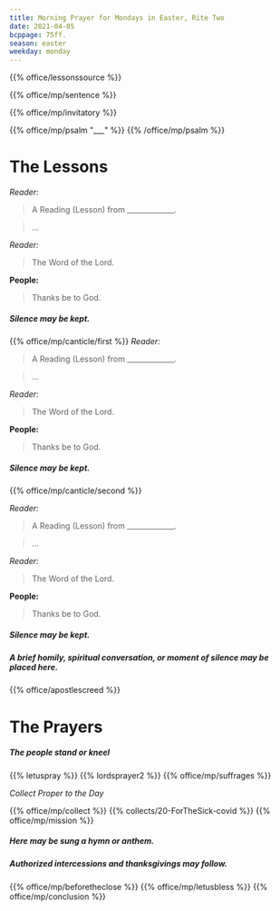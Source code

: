 ```yaml
---
title: Morning Prayer for Mondays in Easter, Rite Two
date: 2021-04-05
bcppage: 75ff.
season: easter
weekday: monday
---
```


{{% office/lessonssource %}}

{{% office/mp/sentence %}}

{{% office/mp/invitatory  %}}

{{% office/mp/psalm "___" %}}
{{% /office/mp/psalm %}}

# The Lessons
_Reader:_
> A Reading (Lesson) from _____________.

> ...

_Reader:_
> The Word of the Lord.

**People:**
> Thanks be to God.

##### Silence may be kept.

{{% office/mp/canticle/first %}}
_Reader:_
> A Reading (Lesson) from _____________.

> ...

_Reader:_
> The Word of the Lord.

**People:**
> Thanks be to God.

##### Silence may be kept.

{{% office/mp/canticle/second %}}

_Reader:_
> A Reading (Lesson) from _____________.

> ...

_Reader:_
> The Word of the Lord.

**People:**
> Thanks be to God.

##### Silence may be kept.

##### A brief homily, spiritual conversation, or moment of silence may be placed here.


{{% office/apostlescreed %}}

# The Prayers

##### The people stand or kneel
{{% letuspray %}}
{{% lordsprayer2 %}}
{{% office/mp/suffrages %}}

_Collect Proper to the Day_

{{% office/mp/collect %}}
{{% collects/20-ForTheSick-covid %}}
{{% office/mp/mission %}}

##### Here may be sung a hymn or anthem.

##### Authorized intercessions and thanksgivings may follow.

{{% office/mp/beforetheclose %}}
{{% office/mp/letusbless %}}
{{% office/mp/conclusion %}}

